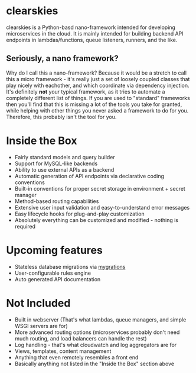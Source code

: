 # clearskies

clearskies is a Python-basd nano-framework intended for developing microservices in the cloud.  It is mainly intended for building backend API endpoints in lambdas/functions, queue listeners, runners, and the like.

## Seriously, a nano framework?

Why do I call this a nano-framework?  Because it would be a stretch to call this a micro framework - it's really just a set of loosely coupled classes that play nicely with eachother, and which coordinate via dependency injection.  It's definitely **not** your typical framework, as it tries to automate a completely different list of things.  If you are used to "standard" frameworks then you'll find that this is missing a lot of the tools you take for granted, while helping with other things you never asked a framework to do for you.  Therefore, this probably isn't the tool for you.

# Inside the Box

 - Fairly standard models and query builder
 - Support for MySQL-like backends
 - Ability to use external APIs as a backend
 - Automatic generation of API endpoints via declarative coding conventions
 - Built-in conventions for proper secret storage in environment + secret manager
 - Method-based routing capabilities
 - Extensive user input validation and easy-to-understand error messages
 - Easy lifecycle hooks for plug-and-play customization
 - Absolutely everything can be customized and modified - nothing is required

# Upcoming features

 - Stateless database migrations via [mygrations](https://github.com/cmancone/mygrations)
 - User-configurable rules engine
 - Auto generated API documentation

# Not Included

 - Built in webserver (That's what lambdas, queue managers, and simple WSGI servers are for)
 - More advanced routing options (microservices probably don't need much routing, and load balancers can handle the rest)
 - Log handling - that's what cloudwatch and log aggregators are for
 - Views, templates, content management
 - Anything that even remotely resembles a front end
 - Basically anything not listed in the "Inside the Box" section above
